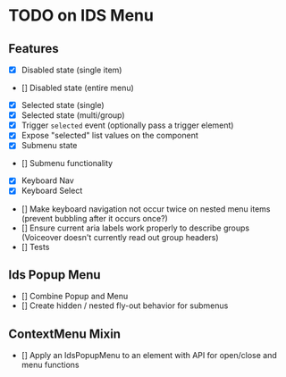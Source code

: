 # TODO on IDS Menu

## Features

- [x] Disabled state (single item)
- [] Disabled state (entire menu)
- [x] Selected state (single)
- [x] Selected state (multi/group)
- [x] Trigger `selected` event (optionally pass a trigger element)
- [x] Expose "selected" list values on the component
- [x] Submenu state
- [] Submenu functionality
- [x] Keyboard Nav
- [x] Keyboard Select
- [] Make keyboard navigation not occur twice on nested menu items (prevent bubbling after it occurs once?)
- [] Ensure current aria labels work properly to describe groups (Voiceover doesn't currently read out group headers)
- [] Tests

## Ids Popup Menu

- [] Combine Popup and Menu
- [] Create hidden / nested fly-out behavior for submenus

## ContextMenu Mixin

- [] Apply an IdsPopupMenu to an element with API for open/close and menu functions
